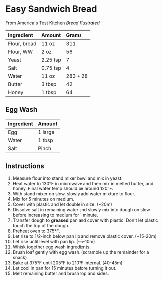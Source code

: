 Easy Sandwich Bread
===================

From America's Test Kitchen *Bread Illustrated*

| Ingredient   | Amount   | Grams    |
|:-------------|:---------|:---------|
| Flour, bread | 11 oz    | 311      |
| Flour, WW    | 2 oz     | 56       |
| Yeast        | 2.25 tsp | 7        |
| Salt         | 0.75 tsp | 4        |
| Water        | 11 oz    | 283 + 28 |
| Butter       | 3 tbsp   | 42       |
| Honey        | 1 tbsp   | 64       |

Egg Wash
--------

| Ingredient   | Amount   |
|:-------------|:---------|
| Egg          | 1 large  |
| Water        | 1 tbsp   |
| Salt         | Pinch    |


Instructions
------------

1. Measure flour into stand mixer bowl and mix in yeast.
2. Heat water to 130°F in microwave and then mix in melted butter, and honey.
   Final water temp should be around 120°F.
3. With stand mixer on slow, slowly add water mixture to flour.
4. Mix for 5 minutes on medium.
5. Cover with plastic and let double in size. (~20m)
6. Dissolve salt in remaining water and slowly mix into dough on slow before increasing to medium for 1 minute.
7. Transfer dough to **greased** pan and cover with plastic.
   Don't let plastic touch the top of the dough.
8. Preheat oven to 375°F.
9. Let rise to 1/2-inch below pan lip and remove plastic cover. (~15-20m)
10. Let rise until level with pan lip. (~5-10m)
11. Whisk together egg wash ingredients.
12. Brush loaf gently with egg wash. (scramble up the remainder for a snack)
13. Bake at 375°F until 205°F to 210°F internal. (40-45m)
14. Let cool in pan for 15 minutes before turning it out.
15. Melt remaining butter and brush top and sides.
